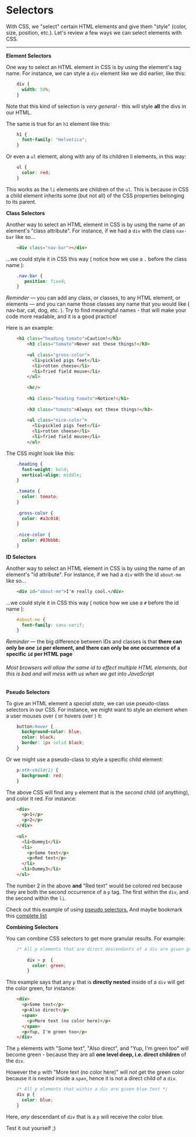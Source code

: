 # Selectors

With CSS, we "select" certain HTML elements and give them "style" (color, size, position, etc.). Let's review a few ways we can select elements with CSS.

----------
**Element Selectors**

One way to select an HTML element in CSS is by using the element's tag name. For instance, we can style a `div` element like we did earlier, like this:
```css
    div {
      width: 50%;
    }
```
Note that this kind of selection is _very general_ - this will style **all** the divs in our HTML.

The same is true for an `h1` element like this:
```css
    h1 {
      font-family: "Helvetica";
    }
```
Or even a `ul` element, along with any of its children li elements, in this way:
```css
    ul {
      color: red;
    }
```
This works as the `li` elements are children of the `ul`. This is because in CSS a child element inherits some (but not all) of the CSS properties belonging to its parent.

**Class Selectors**

Another way to select an HTML element in CSS is by using the name of an element's "class attribute". For instance, if we had a `div` with the class `nav-bar` like so...

```html
    <div class="nav-bar"></div>
```
...we could style it in CSS this way ( notice how we use a `.` before the class name ):
```css
    .nav-bar {
       position: fixed;
    }
```
_Reminder_ — you can add any class, or classes, to any HTML element, or elements — and you can name those classes any name that you would like ( nav-bar, cat, dog, etc. ). Try to find meaningful names - that will make your code more readable, and it is a good practice!

Here is an example:

 
```html
    <h1 class="heading tomato">Caution!</h1>
        <h3 class="tomato">Never eat these things!</h3>
      
        <ul class="gross-color">
          ﻿<li>pickled pigs feet</li>
          ﻿<li>rotten cheese</li>
          ﻿<li>fried field mouse</li>
        </ul>
              
        <hr/>
              
        <h1 class="heading tomato">Notice!</h1>
              
        <h3 class="tomato">Always eat these things!</h3>
              
        <ul class="nice-color">
          ﻿<li>pickled pigs feet</li>
          ﻿<li>rotten cheese</li>
          ﻿<li>fried field mouse</li>
        </ul>
```
The CSS might look like this:
````css
    .heading {
      font-weight: bold;
      vertical-align: middle;
    }
    
    .tomato {
      color: tomato;
    }
    
    .gross-color {
      color: #a3c010;
    }
    
    .nice-color {
      color: #03bbbb;
    }
````


**ID Selectors**

Another way to select an HTML element in CSS is by using the name of an element's "id attribute". For instance, if we had a `div` with the id `about-me` like so...
```html
    <div id="about-me">I'm really cool.</div>
```
...we could style it in CSS this way ( notice how we use a `#` before the id name ):
```css
    #about-me {
      font-family: sans-serif;
    }
```
_Reminder_ — the big difference between IDs and classes is that **there can only be _one_** **`id`** **per element, and there can only be _one_ occurrence of a specific** **`id`** **per HTML page**

###### Most browsers will allow the same id to effect multiple HTML elements, but this is bad and will mess with us when we get into JavaScript

**Pseudo Selectors**

To give an HTML element a _special state_, we can use pseudo-class selectors in our CSS. For instance, we might want to style an element when a user mouses over ( or hovers over ) it:
```css
    button:hover {
      background-color: blue;
      color: black;
      border: 1px solid black;
    }  
```
Or we might use a pseudo-class to style a specific child element:
```css
    p:nth-child(2) {
      background: red;
    }
```
The above CSS will find any `p` element that is the _second_ child (of anything), and color it red. For instance:
```html
    <div>
      ﻿<p>1</p>
      ﻿<p>2</p>
    ﻿</div>
        
    <ul>
      ﻿<li>Dummy1</li>
      ﻿<li>
        ﻿<p>Some text</p>
        ﻿<p>Red text</p>
      ﻿</li>
      ﻿<li>Dummy3</li>
    ﻿﻿</ul>
```
The number 2 in the above **and** "Red text" would be colored red because they are both the second occurrence of a `p` tag. The first within the `div`, and the second within the `li`.

Check out this example of using [pseudo selectors.](http://codepen.io/amhayslip/pen/OMOzyg) And maybe bookmark this [complete list](https://developer.mozilla.org/en-US/docs/Learn/CSS/Introduction_to_CSS/Pseudo-classes_and_pseudo-elements)

**Combining Selectors**

You can combine CSS selectors to get more granular results. For example:
```css
    /* All p elements that are direct descendants of a div are given green text */
    
        div > p  {
          color: green;
        }
```
This example says that any `p` that is **directly nested** inside of a `div` will get the color green, for instance:
```html
    <div>
      ﻿<p>Some text</p>
      ﻿<p>Also direct</p>
      ﻿<span>
        ﻿<p>More text (no color here)</p>
      ﻿</span>
      ﻿<p>Yup, I'm green too</p>
    ﻿</div>
```
The `p` elements with "Some text", "Also direct", and "Yup, I'm green too" _will_ become green - because they are all **one level deep, i.e. direct children** of the `div`.

However the `p` with "More text (no color here)" will _not_ get the green color because it is nested inside a `span`, hence it is not a direct child of a `div`.
```css
    /* All p elements that within a div are given blue text */
    div p {
      color: blue;
    }
```
Here, _any_ descendant of `div` that is a `p` will receive the color blue.

Test it out yourself ;)
